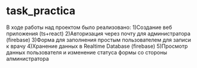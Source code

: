 # task_practica

В ходе работы над проектом было реализовано:
1)Создание веб приложения (ts+react)
2)Авторизация через почту для администратора (firebase)
3)Форма для заполнения простым пользователем для записи к врачу
4)Хранение данных в Realtime Database (firebase)
5)Просмотр данных пользователя и изменение статуса формы со стороны алминистратора
